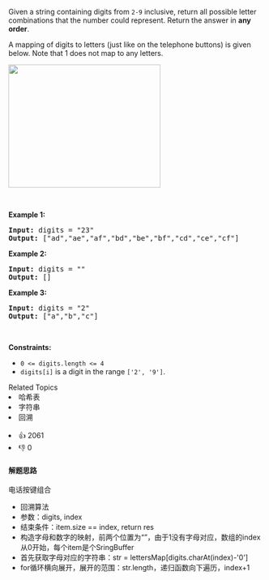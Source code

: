 <p>Given a string containing digits from <code>2-9</code> inclusive, return all possible letter combinations that the number could represent. Return the answer in <strong>any order</strong>.</p>

<p>A mapping of digits to letters (just like on the telephone buttons) is given below. Note that 1 does not map to any letters.</p> 
<img alt="" src="https://assets.leetcode.com/uploads/2022/03/15/1200px-telephone-keypad2svg.png" style="width: 300px; height: 243px;" /> 
<p>&nbsp;</p> 
<p><strong>Example 1:</strong></p>

<pre>
<strong>Input:</strong> digits = "23"
<strong>Output:</strong> ["ad","ae","af","bd","be","bf","cd","ce","cf"]
</pre>

<p><strong>Example 2:</strong></p>

<pre>
<strong>Input:</strong> digits = ""
<strong>Output:</strong> []
</pre>

<p><strong>Example 3:</strong></p>

<pre>
<strong>Input:</strong> digits = "2"
<strong>Output:</strong> ["a","b","c"]
</pre>

<p>&nbsp;</p> 
<p><strong>Constraints:</strong></p>

<ul> 
 <li><code>0 &lt;= digits.length &lt;= 4</code></li> 
 <li><code>digits[i]</code> is a digit in the range <code>['2', '9']</code>.</li> 
</ul>

<div><div>Related Topics</div><div><li>哈希表</li><li>字符串</li><li>回溯</li></div></div><br><div><li>👍 2061</li><li>👎 0</li></div>

#### 解题思路
电话按键组合
<ul>
 <li>回溯算法</li>
 <li>参数：digits, index</li>
 <li>结束条件：item.size == index, return res</li>
 <li>构造字母和数字的映射，前两个位置为“”，由于1没有字母对应，数组的index从0开始，每个item是个SringBuffer</li>
 <li>首先获取字母对应的字符串：str = lettersMap[digits.charAt(index)-'0']</li>
 <li>for循环横向展开，展开的范围：str.length，递归函数向下遍历，index+1</li>
</ul>